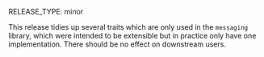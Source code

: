 RELEASE_TYPE: minor

This release tidies up several traits which are only used in the `messaging` library, which were intended to be extensible but in practice only have one implementation.
There should be no effect on downstream users.

